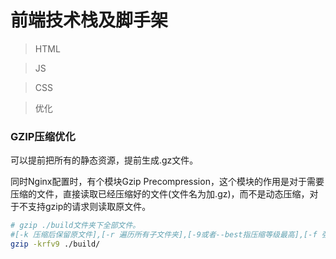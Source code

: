 # 前端技术栈及脚手架

> HTML

> JS

> CSS

> 优化

### GZIP压缩优化

可以提前把所有的静态资源，提前生成.gz文件。

同时Nginx配置时，有个模块Gzip Precompression，这个模块的作用是对于需要压缩的文件，直接读取已经压缩好的文件(文件名为加.gz)，而不是动态压缩，对于不支持gzip的请求则读取原文件。

```bash
# gzip ./build文件夹下全部文件。
#[-k 压缩后保留原文件],[-r 遍历所有子文件夹],[-9或者--best指压缩等级最高],[-f 强制覆盖同名文件],[-v显示文件名及压缩比]
gzip -krfv9 ./build/
```


